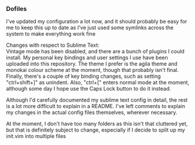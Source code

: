 <h3> Dofiles </h3>

I've updated my configuration a lot now, and it should probably be easy for me to keep this up to date as I've just used some symlinks across the system to make everything work fine

Changes with respect to Sublime Text: <br>
Vintage mode has been disabled, and there are a bunch of plugins I could install.
My personal key bindings and user settings I use have been uploaded into this repository.
The theme I prefer is the agila theme and monokai colour scheme at the moment, though that probably isn't final.
Finally, there's a couple of key binding changes, such as setting "ctrl+shift+]" as unindent.
Also, "ctrl+[" enters normal mode at the moment, although some day I hope use the Caps Lock button to do it instead.

Although I'd carefully documented my sublime text config in detail, the rest is a lot more difficult to explain in a README.
I've left comments to explain my changes in the actual config files themselves, wherever necessary.

At the moment, I don't have too many folders as this isn't that cluttered yet, but that is definitely subject to change, especially if I decide to split up my init.vim into multiple files
